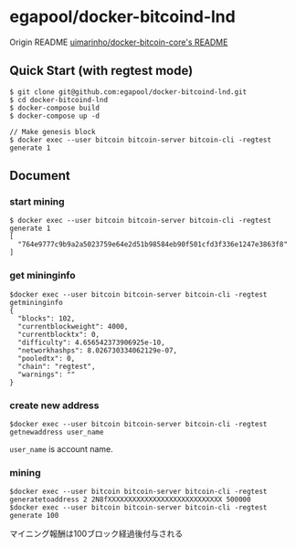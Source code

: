 # egapool/docker-bitcoind-lnd

Origin README [uimarinho/docker-bitcoin-core's README](https://github.com/ruimarinho/docker-bitcoin-core/blob/master/README.md)

## Quick Start (with regtest mode)

```
$ git clone git@github.com:egapool/docker-bitcoind-lnd.git
$ cd docker-bitcoind-lnd
$ docker-compose build
$ docker-compose up -d

// Make genesis block
$ docker exec --user bitcoin bitcoin-server bitcoin-cli -regtest generate 1 
```

## Document

### start mining
```
$ docker exec --user bitcoin bitcoin-server bitcoin-cli -regtest generate 1
[
  "764e9777c9b9a2a5023759e64e2d51b98584eb90f501cfd3f336e1247e3863f8"
]
```

### get mininginfo
```
$docker exec --user bitcoin bitcoin-server bitcoin-cli -regtest getmininginfo
{
  "blocks": 102,
  "currentblockweight": 4000,
  "currentblocktx": 0,
  "difficulty": 4.656542373906925e-10,
  "networkhashps": 8.026730334062129e-07,
  "pooledtx": 0,
  "chain": "regtest",
  "warnings": ""
}
```

### create new address
```
$docker exec --user bitcoin bitcoin-server bitcoin-cli -regtest getnewaddress user_name
```
`user_name` is account name.

### mining
```
$docker exec --user bitcoin bitcoin-server bitcoin-cli -regtest generatetoaddress 2 2N8fXXXXXXXXXXXXXXXXXXXXXXXXXXXX 500000
$docker exec --user bitcoin bitcoin-server bitcoin-cli -regtest generate 100
```
マイニング報酬は100ブロック経過後付与される